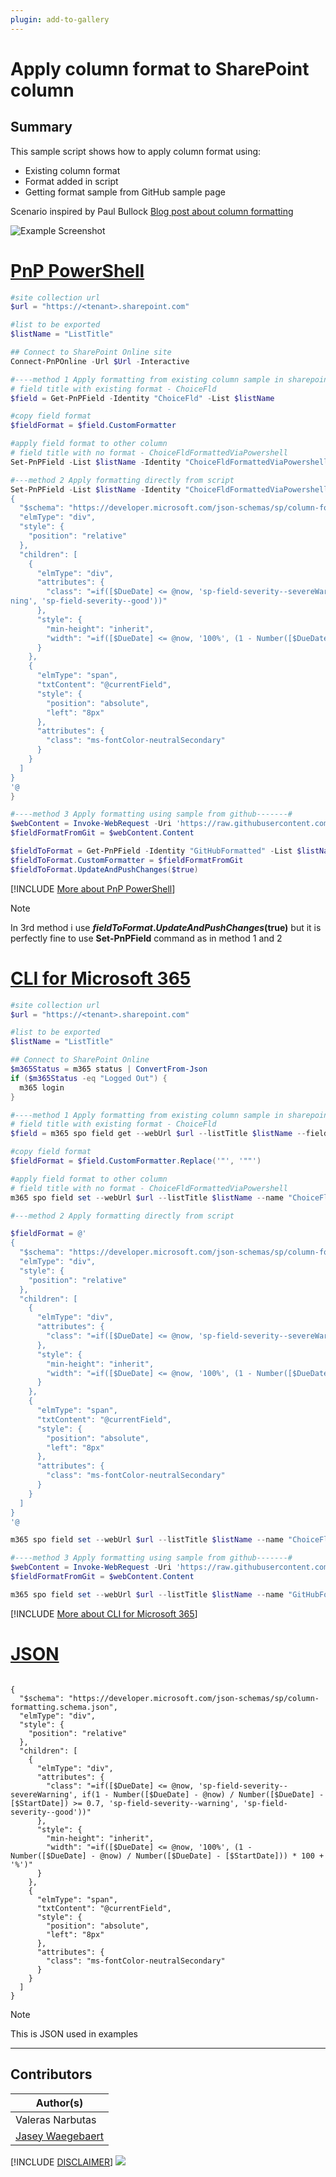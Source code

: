 ```yaml
---
plugin: add-to-gallery
---
```


# Apply column format to SharePoint column

## Summary

This sample script shows how to apply column format using:

* Existing column format
* Format added in script
* Getting format sample from GitHub sample page

Scenario inspired by Paul Bullock [Blog post about column formatting](https://www.pkbullock.com/blog/2018/using-pnp-powershell-to-apply-modern-column-formatting/)

![Example Screenshot](assets/example.png)

# [PnP PowerShell](#tab/pnpps)

```powershell
#site collection url
$url = "https://<tenant>.sharepoint.com"

#list to be exported  
$listName = "ListTitle"

## Connect to SharePoint Online site  
Connect-PnPOnline -Url $Url -Interactive

#----method 1 Apply formatting from existing column sample in sharepoint-------#
# field title with existing format - ChoiceFld
$field = Get-PnPField -Identity "ChoiceFld" -List $listName

#copy field format
$fieldFormat = $field.CustomFormatter

#apply field format to other column
# field title with no format - ChoiceFldFormattedViaPowershell
Set-PnPField -List $listName -Identity "ChoiceFldFormattedViaPowershell" -Values @{CustomFormatter=$fieldFormat}

#---method 2 Apply formatting directly from script
Set-PnPField -List $listName -Identity "ChoiceFldFormattedViaPowershell" -Values @{CustomFormatter=@'
{
  "$schema": "https://developer.microsoft.com/json-schemas/sp/column-formatting.schema.json",
  "elmType": "div",
  "style": {
    "position": "relative"
  },
  "children": [
    {
      "elmType": "div",
      "attributes": {
        "class": "=if([$DueDate] <= @now, 'sp-field-severity--severeWarning', if(1 - Number([$DueDate] - @now) / Number([$DueDate] - [$StartDate]) >= 0.7, 'sp-field-severity--war
ning', 'sp-field-severity--good'))"
      },
      "style": {
        "min-height": "inherit",
        "width": "=if([$DueDate] <= @now, '100%', (1 - Number([$DueDate] - @now) / Number([$DueDate] - [$StartDate])) * 100 + '%')"
      }
    },
    {
      "elmType": "span",
      "txtContent": "@currentField",
      "style": {
        "position": "absolute",
        "left": "8px"
      },
      "attributes": {
        "class": "ms-fontColor-neutralSecondary"
      }
    }
  ]
}
'@
}

#----method 3 Apply formatting using sample from github-------#
$webContent = Invoke-WebRequest -Uri 'https://raw.githubusercontent.com/pnp/List-Formatting/master/column-samples/date-range-rag/date-range-rag.json' 
$fieldFormatFromGit = $webContent.Content 

$fieldToFormat = Get-PnPField -Identity "GitHubFormatted" -List $listName
$fieldToFormat.CustomFormatter = $fieldFormatFromGit
$fieldToFormat.UpdateAndPushChanges($true)

```
[!INCLUDE [More about PnP PowerShell](../../docfx/includes/MORE-PNPPS.md)]

> [!Note]
> In 3rd method i use **$fieldToFormat.UpdateAndPushChanges($true)** but it is perfectly fine to use **Set-PnPField** command as in method 1 and 2

# [CLI for Microsoft 365](#tab/cli-m365-ps)
```powershell
#site collection url
$url = "https://<tenant>.sharepoint.com"

#list to be exported  
$listName = "ListTitle"

## Connect to SharePoint Online 
$m365Status = m365 status | ConvertFrom-Json
if ($m365Status -eq "Logged Out") {
  m365 login
}

#----method 1 Apply formatting from existing column sample in sharepoint-------#
# field title with existing format - ChoiceFld
$field = m365 spo field get --webUrl $url --listTitle $listName --fieldTitle "ChoiceFld" | ConvertFrom-Json

#copy field format
$fieldFormat = $field.CustomFormatter.Replace('"', '""')

#apply field format to other column
# field title with no format - ChoiceFldFormattedViaPowershell
m365 spo field set --webUrl $url --listTitle $listName --name "ChoiceFldFormattedViaPowershell" --CustomFormatter $fieldFormat

#---method 2 Apply formatting directly from script

$fieldFormat = @'
{
  "$schema": "https://developer.microsoft.com/json-schemas/sp/column-formatting.schema.json",
  "elmType": "div",
  "style": {
    "position": "relative"
  },
  "children": [
    {
      "elmType": "div",
      "attributes": {
        "class": "=if([$DueDate] <= @now, 'sp-field-severity--severeWarning', if(1 - Number([$DueDate] - @now) / Number([$DueDate] - [$StartDate]) >= 0.7, 'sp-field-severity--warning', 'sp-field-severity--good'))"
      },
      "style": {
        "min-height": "inherit",
        "width": "=if([$DueDate] <= @now, '100%', (1 - Number([$DueDate] - @now) / Number([$DueDate] - [$StartDate])) * 100 + '%')"
      }
    },
    {
      "elmType": "span",
      "txtContent": "@currentField",
      "style": {
        "position": "absolute",
        "left": "8px"
      },
      "attributes": {
        "class": "ms-fontColor-neutralSecondary"
      }
    }
  ]
}
'@

m365 spo field set --webUrl $url --listTitle $listName --name "ChoiceFldFormattedViaPowershell" --CustomFormatter $fieldFormat.Replace('"', '""')

#----method 3 Apply formatting using sample from github-------#
$webContent = Invoke-WebRequest -Uri 'https://raw.githubusercontent.com/pnp/List-Formatting/master/column-samples/date-range-rag/date-range-rag.json' 
$fieldFormatFromGit = $webContent.Content 

m365 spo field set --webUrl $url --listTitle $listName --name "GitHubFormatted" --CustomFormatter $fieldFormatFromGit.Replace('"', '""')

```
[!INCLUDE [More about CLI for Microsoft 365](../../docfx/includes/MORE-CLIM365.md)]

# [JSON](#tab/json)

```

{
  "$schema": "https://developer.microsoft.com/json-schemas/sp/column-formatting.schema.json",
  "elmType": "div",
  "style": {
    "position": "relative"
  },
  "children": [
    {
      "elmType": "div",
      "attributes": {
        "class": "=if([$DueDate] <= @now, 'sp-field-severity--severeWarning', if(1 - Number([$DueDate] - @now) / Number([$DueDate] - [$StartDate]) >= 0.7, 'sp-field-severity--warning', 'sp-field-severity--good'))"
      },
      "style": {
        "min-height": "inherit",
        "width": "=if([$DueDate] <= @now, '100%', (1 - Number([$DueDate] - @now) / Number([$DueDate] - [$StartDate])) * 100 + '%')"
      }
    },
    {
      "elmType": "span",
      "txtContent": "@currentField",
      "style": {
        "position": "absolute",
        "left": "8px"
      },
      "attributes": {
        "class": "ms-fontColor-neutralSecondary"
      }
    }
  ]
}

```

> [!Note]
> This is JSON used in examples

***

## Contributors

| Author(s) |
|-----------|
| Valeras Narbutas |
| [Jasey Waegebaert](https://github.com/Jwaegebaert) |


[!INCLUDE [DISCLAIMER](../../docfx/includes/DISCLAIMER.md)]
<img src="https://pnptelemetry.azurewebsites.net/script-samples/scripts/spo-apply-column-format" aria-hidden="true" />
